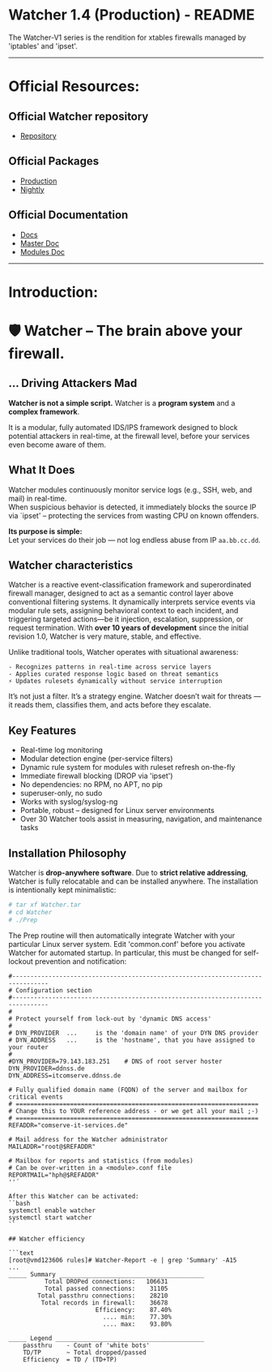 # Watcher 1.4 (Production) - README
The Watcher-V1 series is the rendition for xtables firewalls managed by 'iptables' and 'ipset'.

______________________
# Official Resources:
## Official Watcher repository
- [Repository](https://watcher.comserve-it-services.de/repo/)

## Official Packages
- [Production](https://watcher.comserve-it-services.de/repo/Watcher-1.4-Prod/)
- [Nightly](https://watcher.comserve-it-services.de/repo/Watcher-1.4-nightly/)

## Official Documentation
- [Docs](https://watcher.comserve-it-services.de/repo/Docs/)
- [Master Doc](https://watcher.comserve-it-services.de/repo/Docs/Watcher-Master-V1.4doc.pdf)
- [Modules Doc](https://watcher.comserve-it-services.de/repo/Docs/Watcher-Modules-V1.4doc.pdf)


______________________
# Introduction:
# 🛡️ Watcher – The brain above your firewall.
## ... Driving Attackers Mad

**Watcher is not a simple script.**
Watcher is a **program system** and a **complex framework**.

It is a modular, fully automated IDS/IPS framework designed to block potential attackers in real-time, at the firewall level, before your services even become aware of them.

## What It Does

Watcher modules continuously monitor service logs (e.g., SSH, web, and mail) in real-time.  
When suspicious behavior is detected, it immediately blocks the source IP via `ipset' – protecting the services from wasting CPU on known offenders.

**Its purpose is simple:**  
Let your services do their job — not log endless abuse from IP `aa.bb.cc.dd`.

## Watcher characteristics
Watcher is a reactive event-classification framework and superordinated firewall manager, designed to act as a semantic control layer above conventional filtering systems. It dynamically interprets service events via modular rule sets, assigning behavioral context to each incident, and triggering targeted actions—be it injection, escalation, suppression, or request termination.
With **over 10 years of development** since the initial revision 1.0, Watcher is very mature, stable, and effective. 

Unlike traditional tools, Watcher operates with situational awareness:

    - Recognizes patterns in real-time across service layers
    - Applies curated response logic based on threat semantics
    ⚡ Updates rulesets dynamically without service interruption

It’s not just a filter. It’s a strategy engine. 
Watcher doesn’t wait for threats — it reads them, classifies them, and acts before they escalate.


## Key Features
- Real-time log monitoring
- Modular detection engine (per-service filters)
- Dynamic rule system for modules with ruleset refresh on-the-fly
- Immediate firewall blocking (DROP via 'ipset')
- No dependencies: no RPM, no APT, no pip
- superuser-only, no sudo
- Works with syslog/syslog-ng
- Portable, robust – designed for Linux server environments
- Over 30 Watcher tools assist in measuring, navigation, and maintenance tasks

## Installation Philosophy
Watcher is **drop-anywhere software**.
Due to **strict relative addressing**, Watcher is fully relocatable and can be installed anywhere. 
The installation is intentionally kept minimalistic:

```sh
# tar xf Watcher.tar
# cd Watcher
# ./Prep
```

The Prep routine will then automatically integrate Watcher with your particular Linux server system.
Edit 'common.conf' before you activate Watcher for automated startup.
In particular, this must be changed for self-lockout prevention and notification:

```text
#--------------------------------------------------------------------------------
# Configuration section
#--------------------------------------------------------------------------------
#
# Protect yourself from lock-out by 'dynamic DNS access'
#
# DYN_PROVIDER  ...     is the 'domain name' of your DYN DNS provider
# DYN_ADDRESS   ...     is the 'hostname', that you have assigned to your router
#
#DYN_PROVIDER=79.143.183.251    # DNS of root server hoster
DYN_PROVIDER=ddnss.de
DYN_ADDRESS=itcomserve.ddnss.de

# Fully qualified domain name (FQDN) of the server and mailbox for critical events
# ===================================================================
# Change this to YOUR reference address - or we get all your mail ;-)
# ===================================================================
REFADDR="comserve-it-services.de"

# Mail address for the Watcher administrator
MAILADDR="root@$REFADDR"

# Mailbox for reports and statistics (from modules)
# Can be over-written in a <module>.conf file
REPORTMAIL="hph@$REFADDR"
''´

After this Watcher can be activated:
``bash
systemctl enable watcher
systemctl start watcher
``

## Watcher efficiency

```text
[root@vmd123606 rules]# Watcher-Report -e | grep 'Summary' -A15
...
_____ Summary ________________________________________
          Total DROPed connections:   106631
          Total passed connections:    31105
        Total passthru connections:    28210
         Total records in firewall:    36678
                        Efficiency:    87.40% 
                          .... min:    77.30% 
                          .... max:    93.80% 

_____ Legend _________________________________________
	passthru 	- Count of 'white bots'
	TD/TP 		~ Total dropped/passed 
	Efficiency	= TD / (TD+TP)
```
